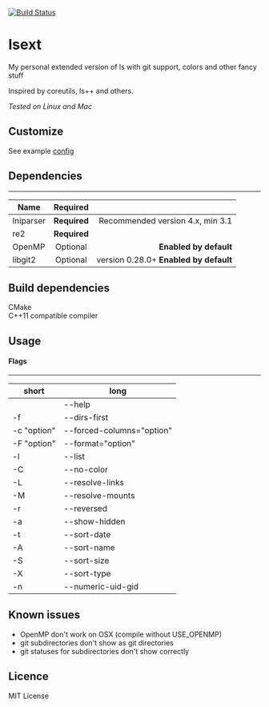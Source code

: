  [![Build Status](http://fredrik.fulhax.nu:8090/view/All/job/c0r73x/job/lsext/job/master/badge/icon)](http://fredrik.fulhax.nu:8090/view/All/job/c0r73x/job/lsext/job/master/)

# lsext
My personal extended version of ls with git support, colors and other fancy
stuff

Inspired by coreutils, ls++ and others.

*Tested on Linux and Mac*

## Customize
See example [config](https://github.com/c0r73x/lsext/blob/master/lsext.ini.sample) 

## Dependencies
------------------
| Name        |    Required        |   |
| ------------- |:-------------:| -----:|
| Iniparser     | **Required** | Recommended version 4.x, min 3.1 |
| re2 | **Required** | |
| OpenMP     | Optional | **Enabled by default** |
| libgit2     | Optional | version 0.28.0+ **Enabled by default** |


## Build dependencies
CMake    
C++11 compatible compiler 

## Usage

#### Flags
------------------
| short | long |
| ------------- | ------------- |
| | --help | 
| -f | --dirs-first | 
| -c "option" | --forced-columns="option" | 
| -F "option" |  --format="option" | 
| -l | --list | 
| -C | --no-color | 
| -L | --resolve-links | 
| -M | --resolve-mounts | 
| -r | --reversed | 
| -a | --show-hidden | 
| -t | --sort-date | 
| -A | --sort-name | 
| -S | --sort-size | 
| -X | --sort-type | 
| -n | --numeric-uid-gid | 

## Known issues

* OpenMP don't work on OSX (compile without USE_OPENMP)
* git subdirectories don't show as git directories
* git statuses for subdirectories don't show correctly

## Licence
MIT License
